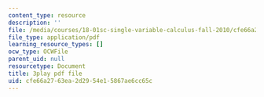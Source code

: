 ```yaml
---
content_type: resource
description: ''
file: /media/courses/18-01sc-single-variable-calculus-fall-2010/cfe66a2763ea2d2954e15867ae6cc65c_JXPe2J069c.pdf
file_type: application/pdf
learning_resource_types: []
ocw_type: OCWFile
parent_uid: null
resourcetype: Document
title: 3play pdf file
uid: cfe66a27-63ea-2d29-54e1-5867ae6cc65c
---
```

